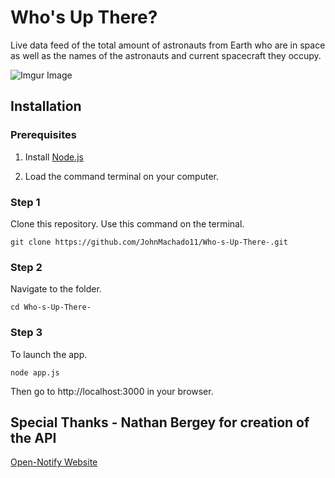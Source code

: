 # Who's Up There? 
Live data feed of the total amount of astronauts from Earth who are in space as well as the names of the astronauts and current spacecraft they occupy. 

![Imgur Image](https://i.imgur.com/JVXQK0Q.png)

## Installation

### Prerequisites

1. Install [Node.js](https://nodejs.org)

2. Load the command terminal on your computer. 

### Step 1

Clone this repository. Use this command on the terminal. 

```
git clone https://github.com/JohnMachado11/Who-s-Up-There-.git
```

### Step 2

Navigate to the folder.

```
cd Who-s-Up-There-
```

### Step 3

To launch the app. 

```
node app.js
```

Then go to http://localhost:3000 in your browser.

## Special Thanks - Nathan Bergey for creation of the API

<a href="http://open-notify.org/">Open-Notify Website</a>
